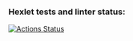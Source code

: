 ### Hexlet tests and linter status:
[![Actions Status](https://github.com/KarUrals/java-project-78/workflows/hexlet-check/badge.svg)](https://github.com/KarUrals/java-project-78/actions)